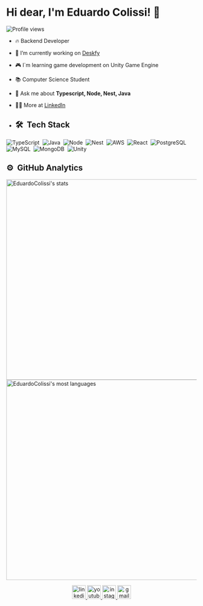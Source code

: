 <h1 align="left">Hi dear, I'm Eduardo Colissi! 🚀 </h1>
<p align="left"> <img src="https://komarev.com/ghpvc/?username=EduardoColissi&color=green" alt="Profile views" /> </p>

- 🔥 Backend Developer

- 🔭 I’m currently working on [Deskfy](https://www.linkedin.com/company/deskfy/)

- 🎮 I`m learning game development on Unity Game Engine

- 📚 Computer Science Student 

- 💬 Ask me about **Typescript, Node, Nest, Java**

- 👨‍💻 More at [LinkedIn](https://www.linkedin.com/in/eduardo-colissi-7b873321b/)

- ## 🛠 &nbsp;Tech Stack
  
![TypeScript](https://img.shields.io/badge/TypeScript-007ACC?style=for-the-badge&logo=typescript&logoColor=white)&nbsp;
![Java](https://img.shields.io/badge/Java-ED8B00?style=for-the-badge&logo=openjdk&logoColor=white)&nbsp;
![Node](https://img.shields.io/badge/Node.js-43853D?style=for-the-badge&logo=node.js&logoColor=white)&nbsp;
![Nest](https://img.shields.io/badge/NestJs-ea2845?style=flat-square&logo=nestjs&logoColor=white)&nbsp;
![AWS](https://img.shields.io/badge/Amazon_AWS-232F3E?style=for-the-badge&logo=amazon-aws&logoColor=white)&nbsp;
![React](https://img.shields.io/badge/React-20232A?style=for-the-badge&logo=react&logoColor=61DAFB)&nbsp;
![PostgreSQL](https://img.shields.io/badge/PostgreSQL-316192?style=for-the-badge&logo=postgresql&logoColor=whit)&nbsp;
![MySQL](https://img.shields.io/badge/MySQL-00000F?style=for-the-badge&logo=mysql&logoColor=white)&nbsp;
![MongoDB](https://img.shields.io/badge/MongoDB-4EA94B?style=for-the-badge&logo=mongodb&logoColor=white)&nbsp;
![Unity](https://img.shields.io/badge/Unity-100000?style=for-the-badge&logo=unity&logoColor=white)&nbsp;

## ⚙️ &nbsp;GitHub Analytics

<p align="left">
<img width="530em" src="https://github-readme-stats.vercel.app/api?username=EduardoColissi&show_icons=true&theme=vision-friendly-dark" alt="EduardoColissi's stats"/>
<img width="530em" src="https://github-readme-stats.vercel.app/api/top-langs/?username=EduardoColissi&layout=compact&theme=vision-friendly-dark" alt="EduardoColissi's most languages"/>
</p>

<div align="center">
  <a href="https://www.linkedin.com/in/eduardo-colissi-7b873321b/">
  <img src="https://img.shields.io/static/v1?message=LinkedIn&logo=linkedin&label=&color=0077B5&logoColor=white&labelColor=&style=for-the-badge" height="36" alt="linkedin logo"  />
  </a>
  <a href="https://www.youtube.com/channel/UC8hlIoEU_SC6Cyy5Aoy_5HQ">
  <img src="https://img.shields.io/static/v1?message=Youtube&logo=youtube&label=&color=E4405F&logoColor=white&labelColor=&style=for-the-badge" height="36" alt="youtube logo"  />
  </a>
  <a href="https://www.instagram.com/eduardocolissi/">
  <img src="https://img.shields.io/static/v1?message=Instagram&logo=instagram&label=&color=E4405F&logoColor=white&labelColor=&style=for-the-badge" height="36" alt="instagram logo"  />
  </a>
  <a href="mailto:colissi.eduardo.com">
  <img src="https://img.shields.io/badge/Gmail-D14836?style=for-the-badge&logo=gmail&logoColor=white" height="36" alt="gmail logo"  />
</div>

